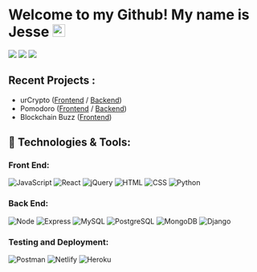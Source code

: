 # Welcome to my Github! My name is Jesse <img src="https://media.giphy.com/media/hvRJCLFzcasrR4ia7z/giphy.gif" width="25px">

<p>
  <a href="mailto:jfluna1996@gmail.com" target="_blank"><img src="https://img.shields.io/badge/jfluna1996@gmail.com-EA4335?style=flat-square&logo=Gmail&logoColor=white"/></a>
  <a href="https://www.linkedin.com/in/jesse-fernando-luna/" target="_blank"><img src="https://img.shields.io/badge/Jesse%20Luna-0A66C2?style=flat-square&logo=Linkedin&logoColor=white"/></a>
  <a href="https://github.com/jluna101" target="_blank"><img src="https://img.shields.io/badge/jluna101%20-%23121011.svg?&style=flat-square&logo=github&logoColor=white"/></a> 
</p>

## Recent Projects : 
* urCrypto (<a href="https://github.com/jluna101/ur-crypto-frontend">Frontend</a> / <a href="https://github.com/jluna101/ur-crypto-backend">Backend</a>)
* Pomodoro (<a href="https://github.com/jluna101/Pomodoro-Frontend">Frontend</a> / <a href="hhttps://github.com/jluna101/Pomodoro-Backend">Backend</a>)
* Blockchain Buzz (<a href="https://github.com/jluna101/Blockchain-Buzz">Frontend</a>)

## 🔧 Technologies & Tools:
### **Front End:**
![JavaScript](https://img.shields.io/badge/JavaScript%20-%23323330.svg?&style=flat-square&logo=javascript&logoColor=%23F7DF1E)
![React](https://img.shields.io/badge/React%20-%2320232a.svg?&style=flat-square&logo=react&logoColor=%2361DAFB)
![jQuery](https://img.shields.io/badge/jQuery%20-%230A68AD.svg?&style=flat-square&logo=jquery&logoColor=fff)
![HTML](https://img.shields.io/badge/HTML5%20-%23E34F26.svg?&style=flat-square&logo=html5&logoColor=white)
![CSS](https://img.shields.io/badge/CSS3%20-%231572B6.svg?&style=flat-square&logo=css3&logoColor=white)
![Python](https://img.shields.io/badge/Python-3776AB?style=flat-squar&logo=python&logoColor=white)

### **Back End:**
![Node](https://img.shields.io/badge/node.js%20-%2343853D.svg?&style=flat-square&logo=node.js&logoColor=white)
![Express](https://img.shields.io/badge/Express%20-%23404d59.svg?&style=flat-square)
![MySQL](https://img.shields.io/badge/MySQL%20-%2300f.svg?&style=flat-square&logo=mysql&logoColor=white)
![PostgreSQL](https://img.shields.io/badge/PostgreSQL%20-%232187B6.svg?&style=flat-square&logo=postgreSQL&logoColor=white)
![MongoDB](https://img.shields.io/badge/MongoDB%20-%234ea94b.svg?&style=flat-square&logo=mongodb&logoColor=white)
![Django](https://img.shields.io/badge/Django-092E20?style=flat-squar&logo=django&logoColor=white)

### **Testing and Deployment:**
![Postman](https://img.shields.io/badge/Postman%20-FF6C37?style=flat-square&logo=postman&logoColor=red)
![Netlify](https://img.shields.io/badge/Netlify%20-151a1e.svg?&style=flat-square)
![Heroku](https://img.shields.io/badge/Heroku%20-%23880000.svg?&style=flat-square)





<!--
**jluna101/jluna101** is a ✨ _special_ ✨ repository because its `README.md` (this file) appears on your GitHub profile.

Here are some ideas to get you started:

- 🔭 I’m currently working on ...
- 🌱 I’m currently learning ...
- 👯 I’m looking to collaborate on ...
- 🤔 I’m looking for help with ...
- 💬 Ask me about ...
- 📫 How to reach me: ...
- 😄 Pronouns: ...
- ⚡ Fun fact: ...
-->
